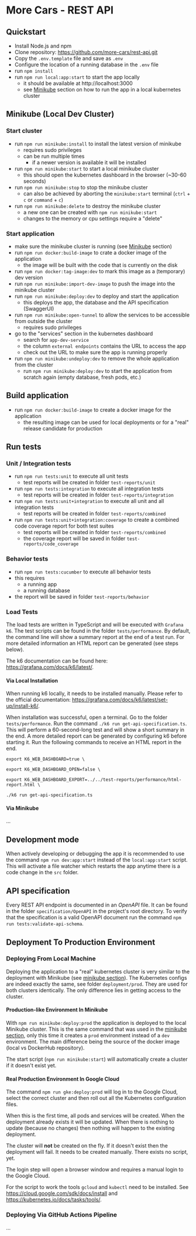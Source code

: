 # More Cars - REST API

## Quickstart

* Install Node.js and npm
* Clone repository: https://github.com/more-cars/rest-api.git
* Copy the `.env.template` file and save as `.env`
* Configure the location of a running database in the `.env` file
* run `npm install`
* run `npm run local:app:start` to start the app locally
    * it should be available at http://localhost:3000
    * see [Minikube](#minikube-local-dev-cluster) section on how to run the app in a local kubernetes cluster

## Minikube (Local Dev Cluster)

### Start cluster

* run `npm run minikube:install` to install the latest version of minikube
    * requires sudo privileges
    * can be run multiple times
        * if a newer version is available it will be installed
* run `npm run minikube:start` to start a local minikube cluster
    * this should open the kubernetes dashboard in the browser (~30-60 seconds)
* run `npm run minikube:stop` to stop the minikube cluster
    * can also be achieved by aborting the `minikube:start` terminal (`ctrl` + `c` or `command` + `c`)
* run `npm run minikube:delete` to destroy the minikube cluster
    * a new one can be created with `npm run minikube:start`
    * changes to the memory or cpu settings require a "delete"

### Start application

* make sure the minikube cluster is running (see [Minikube](#minikube-local-dev-cluster) section)
* run `npm run docker:build-image` to crate a docker image of the application
    * the image will be built with the code that is currently on the disk
* run `npm run docker:tag-image:dev` to mark this image as a (temporary) dev version
* run `npm run minikube:import-dev-image` to push the image into the minikube cluster
* run `npm run minikube:deploy:dev` to deploy and start the application
    * this deploys the app, the database and the API specification (SwaggerUI)
* run `npm run minikube:open-tunnel` to allow the services to be accessible from outside the cluster
    * requires sudo privileges
* go to the "services" section in the kubernetes dashboard
    * search for `app-dev-service`
    * the column `external endpoints` contains the URL to access the app
    * check out the URL to make sure the app is running properly
* run `npm run minikube:undeploy:dev` to remove the whole application from the cluster
    * run `npm run minikube:deploy:dev` to start the application from scratch again (empty database, fresh pods, etc.)

## Build application

* run `npm run docker:build-image` to create a docker image for the application
    * the resulting image can be used for local deployments or for a "real" release candidate for production

## Run tests

### Unit / Integration tests

* run `npm run tests:unit` to execute all unit tests
    * test reports will be created in folder `test-reports/unit`
* run `npm run tests:integration` to execute all integration tests
    * test reports will be created in folder `test-reports/integration`
* run `npm run tests:unit+integration` to execute all unit and all integration tests
    * test reports will be created in folder `test-reports/combined`
* run `npm run tests:unit+integration:coverage` to create a combined code coverage report for both test suites
    * test reports will be created in folder `test-reports/combined`
    * the coverage report will be saved in folder `test-reports/code_coverage`

### Behavior tests

* run `npm run tests:cucumber` to execute all behavior tests
* this requires
    * a running app
    * a running database
* the report will be saved in folder `test-reports/behavior`

### Load Tests

The load tests are written in TypeScript and will be executed with `Grafana k6`.
The test scripts can be found in the folder `tests/performance`.
By default, the command line will show a summary report at the end of a test run.
For more detailed information an HTML report can be generated (see steps below).

The k6 documentation can be found here: https://grafana.com/docs/k6/latest/.

#### Via Local Installation

When running k6 locally, it needs to be installed manually.
Please refer to the official documentation: https://grafana.com/docs/k6/latest/set-up/install-k6/.

When installation was successful, open a terminal.
Go to the folder `tests/performance`.
Run the command `./k6 run get-api-specification.ts`.
This will perform a 60-second-long test and will show a short summary in the end.
A more detailed report can be generated by configuring k6 before starting it.
Run the following commands to receive an HTML report in the end.

```
export K6_WEB_DASHBOARD=true \

export K6_WEB_DASHBOARD_OPEN=false \

export K6_WEB_DASHBOARD_EXPORT=../../test-reports/performance/html-report.html \

./k6 run get-api-specification.ts
```

#### Via Minikube

...

## Development mode

When actively developing or debugging the app it is recommended to use the command `npm run dev:app:start`
instead of the `local:app:start` script.
This will activate a file watcher which restarts the app anytime there is a code change in the `src` folder.

## API specification

Every REST API endpoint is documented in an _OpenAPI_ file.
It can be found in the folder `specification/OpenAPI` in the project's
root directory.
To verify that the specification is a valid OpenAPI document run the command `npm run tests:validate-api-schema`.

## Deployment To Production Environment

### Deploying From Local Machine

Deploying the application to a "real" kubernetes cluster is very similar
to the deployment with Minikube (see [minikube section](#minikube-local-dev-cluster)).
The Kubernetes configs are indeed exactly the same, see folder `deployment/prod`.
They are used for both clusters identically.
The only difference lies in getting access to the cluster.

#### Production-like Environment In Minikube

With `npm run minikube:deploy:prod` the application is deployed to the local Minikube cluster.
This is the same command that was used in the [minikube section](#minikube-local-dev-cluster),
only this time it creates a `prod` environment instead of a `dev` environment.
The main difference being the source of the docker image (local vs DockerHub repository).

The start script (`npm run minikube:start`) will automatically create a cluster if it doesn't exist yet.

#### Real Production Environment In Google Cloud

The command `npm run gke:deploy:prod` will log in to the Google Cloud,
select the correct cluster and then roll out all the Kubernetes configuration files.

When this is the first time, all pods and services will be created.
When the deployment already exists it will be updated.
When there is nothing to update (because no changes) then nothing will happen to the existing deployment.

The cluster will **not** be created on the fly.
If it doesn't exist then the deployment will fail.
It needs to be created manually.
There exists no script, yet.

The login step will open a browser window and requires a manual login to the Google Cloud.

For the script to work the tools `gcloud` and `kubectl` need to be installed.
See https://cloud.google.com/sdk/docs/install and https://kubernetes.io/docs/tasks/tools/.

### Deploying Via GitHub Actions Pipeline

...